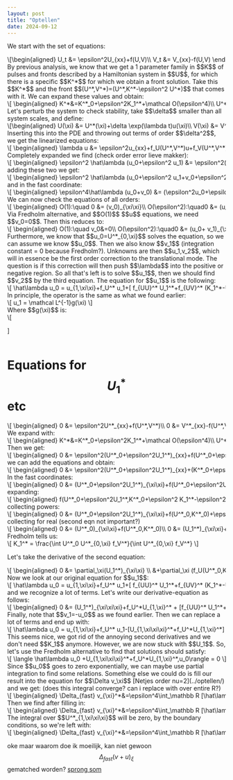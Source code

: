 ```yaml
---
layout: post
title: "Optellen"
date: 2024-09-12
---
```

<style>
.math-container {
    max-width: 100%; /* Set a maximum width to prevent it from expanding the page */
    overflow-x: auto; /* Enable horizontal scrolling */
    white-space: nowrap; /* Prevent the text from wrapping */
}
</style>
We start with the set of equations:
<div class="math-container">\[\begin{aligned}
U_t &= \epsilon^2U_{xx}+f(U,V)\\
V_t &= V_{xx}-f(U,V)
\end{aligned}
\]</div>
By previous analysis, we know that we get a 1 parameter family in $$K$$ of pulses and fronts described by a Hamiltonian system in $$U$$, for which there is a specific $$K^*$$ for which we obtain a front solution. Take this $$K^*$$ and the front $$(U^*,V^*)=(U^*,K^*-\epsilon^2 U^*)$$ that comes with it. We can expand these values and obtain:
<div class="math-container">\[
\begin{aligned}
K^*&=K^*_0+\epsilon^2K_1^*+\mathcal O(\epsilon^4)\\
U^*&=U^*_0+\epsilon^2U_1^*+\mathcal O(\epsilon^4)\\
V^*&=V^*_0+\epsilon^2V_1^*+\mathcal O(\epsilon^4) = K^*_0+\epsilon^2 K_1^*-\epsilon^2 U_0^*+\mathcal O(\epsilon^4)
\end{aligned}
\]</div>
Let's perturb the system to check stability, take $$\delta$$ smaller than all system scales, and define:
<div class="math-container">\[\begin{aligned}
U(\xi) &= U^*(\xi)+\delta \exp(\lambda t)u(\xi)\\
V(\xi) &= V^*(\xi)+\delta \exp(\lambda t)v(\xi)
\end{aligned}\]</div>
Inserting this into the PDE and throwing out terms of order $$\delta^2$$, we get the linearized equations:
<div class="math-container">\[
\begin{aligned}
\lambda u &= \epsilon^2u_{xx}+f_U(U^*,V^*)u+f_V(U^*,V^*)v\\
\lambda v&= v_{xx}-f_U(U^*,V^*)u-f_V(U^*,V^*)v
\end{aligned}
\]</div>
Completely expanded we find (check order error lieve makker):
<div class="math-container">\[
\begin{aligned}
\epsilon^2 \hat\lambda (u_0+\epsilon^2 u_1) &= \epsilon^2(u_0+\epsilon^2 u_1)_{xx}+[f_U^* +\epsilon^2f_{UU}^* U_1^*+\epsilon^2f_{UV}^* (K_1^*-U_0^*)](u_0+\epsilon^2 u_1)\\
&+[f_V^* +\epsilon^2f_{VU}^* U_1^*+\epsilon^2f_{VU}^* (K^*_1-U_0^*)](v_0+\epsilon^2 v_1+\epsilon^4 v_2)+\mathcal O(\epsilon^6)\\
\epsilon^2 \hat\lambda (v_0+\epsilon^2 v_1)&= (v_0+\epsilon^2 v_1+\epsilon^4 v_2)_{xx}+[-f_U^* -\epsilon^2f_{UU}^* U_1^*-\epsilon^2f_{UV}^* (K_1^*-U_0^*)](u_0+\epsilon^2 u_1)\\
&+[-f_V^* -\epsilon^2f_{VU}^* U_1^*-\epsilon^2f_{VU}^* (K^*_1-U_0^*)](v_0+\epsilon^2 v_1+\epsilon^4 v_2)+\mathcal O(\epsilon^6)\\
\end{aligned}
\]</div>adding these two we get:
<div class="math-container">\[
\begin{aligned}
\epsilon^2 \hat\lambda (u_0+\epsilon^2 u_1+v_0+\epsilon^2 v_1) &= (\epsilon^2u_0+\epsilon^4 u_1+v_0+\epsilon^2 v_1+\epsilon^4 v_2)_{xx}+O(\epsilon^6)\\
\end{aligned}
\]</div>
and in the fast coordinate:
<div class="math-container">\[
\begin{aligned}
\epsilon^4\hat\lambda (u_0+v_0) &= (\epsilon^2u_0+\epsilon^4 u_1+v_0+\epsilon^2 v_1+\epsilon^4 v_2)_{\xi\xi}+O(\epsilon^6)\\
\end{aligned}
\]</div>
We can now check the equations of all orders:
<div class="math-container">\[
\begin{aligned}
O(1):\quad 0 &= (v_0)_{\xi\xi}\\
O(\epsilon^2):\quad0 &= (u_0+ v_1)_{\xi\xi}\\
O(\epsilon^4):\quad \hat\lambda (u_0+v_0) &= ( u_1+ v_2)_{\xi\xi}\\
\end{aligned}
\]</div>
Via Fredholm alternative, and $$O(1)$$ $$u$$ equations, we need $$v_0=0$$. Then this reduces to:
<div class="math-container">\[
\begin{aligned}
O(1):\quad  v_0&=0\\
O(\epsilon^2):\quad0 &= (u_0+ v_1)_{\xi\xi}\\
O(\epsilon^4):\quad \hat\lambda u_0 &= ( u_1+ v_2)_{\xi\xi}\\
\end{aligned}
\]</div>
Furthermore, we know that $$u_0=U^*_{0,\xi}$$ solves the equation, so we can assume we know $$u_0$$. Then we also know $$v_1$$ (integration constant = 0 because Fredholm?). Unknowns are then $$u_1,v_2$$, which will in essence be the first order correction to the translational mode. The question is if this correction will then push $$\lambda$$ into the positive or negative region. So all that's left is to solve $$u_1$$, then we should find $$v_2$$ by the third equation. 
The equation for $$u_1$$ is the following:
<div class="math-container">\[
\hat\lambda u_0 = u_{1,\xi\xi}+f_U^* u_1+[ f_{UU}^* U_1^*+f_{UV}^* (K_1^*-U_0^*)]u_0+ v_1f_V^*
\]</div>
In principle, the operator is the same as what we found earlier:
<div class="math-container">\[
u_1 = \mathcal L^{-1}g(\xi)
\]</div>
Where $$g(\xi)$$ is:
<div class="math-container">\[

\]</div>




# Equations for $$U_1^*$$ etc
<div class="math-container">\[
\begin{aligned}
0 &= \epsilon^2U^*_{xx}+f(U^*,V^*)\\
0 &= V^*_{xx}-f(U^*,V^*)
\end{aligned}
\]</div>
We expand with:
<div class="math-container">\[
\begin{aligned}
K^*&=K^*_0+\epsilon^2K_1^*+\mathcal O(\epsilon^4)\\
U^*&=U^*_0+\epsilon^2U_1^*+\mathcal O(\epsilon^4)\\
V^*&=V^*_0+\epsilon^2V_1^*+\mathcal O(\epsilon^4) = K^*_0+\epsilon^2 K_1^*-\epsilon^2 U_0^*+\mathcal O(\epsilon^4)
\end{aligned}
\]</div>
Then we get:
<div class="math-container">\[
\begin{aligned}
0 &= \epsilon^2(U^*_0+\epsilon^2U_1^*)_{xx}+f(U^*_0+\epsilon^2U_1^*,K^*_0+\epsilon^2 K_1^*-\epsilon^2 U_0^*)\\
0 &= (K^*_0+\epsilon^2 K_1^*-\epsilon^2 U_0^*)_{xx}-f(U^*_0+\epsilon^2U_1^*,K^*_0+\epsilon^2 K_1^*-\epsilon^2 U_0^*)
\end{aligned}
\]</div>
we can add the equations and obtain:
<div class="math-container">\[
\begin{aligned}
0 &= \epsilon^2(U^*_0+\epsilon^2U_1^*)_{xx}+(K^*_0+\epsilon^2 K_1^*-\epsilon^2 U_0^*)_{xx}\\
\end{aligned}
\]</div>
In the fast coordinates:
<div class="math-container">\[
\begin{aligned}
0 &= (U^*_0+\epsilon^2U_1^*)_{\xi\xi}+f(U^*_0+\epsilon^2U_1^*,K^*_0+\epsilon^2 K_1^*-\epsilon^2 U_0^*)\\
0 &= (K^*_0+\epsilon^2 K_1^*-\epsilon^2 U_0^*)_{\xi\xi}-\epsilon^2f(U^*_0+\epsilon^2U_1^*,K^*_0+\epsilon^2 K_1^*-\epsilon^2 U_0^*)
\end{aligned}
\]</div>
expanding:
<div class="math-container">\[
\begin{aligned}
f(U^*_0+\epsilon^2U_1^*,K^*_0+\epsilon^2 K_1^*-\epsilon^2 U_0^*) = \\
f(U^*_0,K^*_0)+\epsilon^2f_U(U^*_0,K^*_0)U_1^*+\epsilon^2f_V(U^*_0,K^*_0)( K_1^*- U_0^*)
\end{aligned}
\]</div>
collecting powers:
<div class="math-container">\[
\begin{aligned}
0 &= (U^*_0+\epsilon^2U_1^*)_{\xi\xi}+f(U^*_0,K^*_0)+\epsilon^2f_U(U^*_0,K^*_0)U_1^*+\epsilon^2f_V(U^*_0,K^*_0)( K_1^*- U_0^*)\\
0 &= (K^*_0+\epsilon^2 K_1^*-\epsilon^2 U_0^*)_{\xi\xi}-\epsilon^2f(U^*_0+\epsilon^2U_1^*,K^*_0+\epsilon^2 K_1^*-\epsilon^2 U_0^*)
\end{aligned}
\]</div>
collecting for real (second eqn not important?)
<div class="math-container">\[
\begin{aligned}
0 &= (U^*_0)_{\xi\xi}+f(U^*_0,K^*_0)\\
0 &= (U_1^*)_{\xi\xi}+f_U(U^*_0,K^*_0)U_1^*+f_V(U^*_0,K^*_0)( K_1^*- U_0^*)\\
\end{aligned}
\]</div>
Fredholm tells us:
<div class="math-container">\[
K_1^*  = \frac{\int U^*_0 U^*_{0,\xi} f_V^*}{\int U^*_{0,\xi} f_V^*}
\]</div>

Let's take the derivative of the second equation:
<div class="math-container">\[
\begin{aligned}
0 &= \partial_\xi(U_1^*)_{\xi\xi} \\
&+\partial_\xi (f_U(U^*_0,K^*_0)U_1^*)\\
&+\partial_\xi(f_V(U^*_0,K^*_0)( K_1^*- U_0^*))\\
&= (U_1^*)_{\xi\xi\xi} \\
&+ f_{UU}(U^*_0,K^*_0)U^*_{0,\xi}U_1^*+f_U(U^*_0,K^*_0)U_{1,\xi}^*\\
&+f_{UV}(U^*_0,K^*_0)U^*_{0,\xi}( K_1^*- U_0^*)+f_V(U^*_0,K^*_0)( - U_{0,\xi}^*)\\
\end{aligned}
\]</div>
Now we look at our original equation for $$u_1$$:
<div class="math-container">\[
\hat\lambda u_0 = u_{1,\xi\xi}+f_U^* u_1+[ f_{UU}^* U_1^*+f_{UV}^* (K_1^*-U_0^*)]u_0+ v_1f_V^*
\]</div>
and we recognize a lot of terms. Let's write our derivative-equation as follows:
<div class="math-container">\[
\begin{aligned}
0 &= (U_1^*)_{\xi\xi\xi}+f_U^*U_{1,\xi}^* + [f_{UU}^* U_1^*+f_{UV}^*( K_1^*- U_0^*)-f_V^*] u_0\\
\end{aligned}
\]</div>
Finally, note that $$v_1=-u_0$$ as we found earlier. Then we can replace a lot of terms and end up with:
<div class="math-container">\[
\hat\lambda u_0 = u_{1,\xi\xi}+f_U^* u_1-[U_{1,\xi\xi\xi}^*+f_U^*U_{1,\xi}^*]
\]</div>
This seems nice, we got rid of the annoying second derivatives and we don't need $$K_1$$ anymore. However, we are now stuck with $$U_1$$. 
So, let's use the Fredholm alternative to find that solutions should satisfy:
<div class="math-container">\[
\langle \hat\lambda u_0 +U_{1,\xi\xi\xi}^*+f_U^*U_{1,\xi}^*,u_0\rangle = 0
\]</div>
Since $$u_0$$ goes to zero exponentially, we can maybe use partial integration to find some relations. 
Something else we could do is fill our result into the equation for $$\Delta v_\xi$$ [Netjes order nu=2](../optellen/) and we get:
(does this integral converge? can i replace with over entire R?)
<div class="math-container">\[
\begin{aligned}
\Delta_{fast} v_{\xi}^*&=\epsilon^4\int_\mathbb R [\hat\lambda u_0-u_{1,\xi\xi}]d\xi+O(\epsilon^6)
\end{aligned}
\]</div>
Then we find after filling in:
<div class="math-container">\[
\begin{aligned}
\Delta_{fast} v_{\xi}^*&=\epsilon^4\int_\mathbb R [\hat\lambda f_U^* u_1-[U_{1,\xi\xi\xi}^*+f_U^*U_{1,\xi}^*]]d\xi+O(\epsilon^6)
\end{aligned}
\]</div>
The integral over $$U^*_{1,\xi\xi\xi}$$ will be zero, by the boundary conditions, so we're left with:
<div class="math-container">\[
\begin{aligned}
\Delta_{fast} v_{\xi}^*&=\epsilon^4\int_\mathbb R [\hat\lambda f_U^* u_1-f_U^*U_{1,\xi}^*]d\xi+O(\epsilon^6)
\end{aligned}
\]</div>


oke maar waarom doe ik moeilijk, kan niet gewoon $$\Delta_{fast}(v+u)_\xi$$ gematched worden? [sprong som](../optellen/) 

